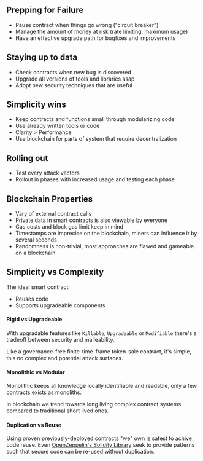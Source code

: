 ## Prepping for Failure
- Pause contract when things go wrong ("circuit breaker")
- Manage the amount of money at risk (rate limiting, maximum usage)
- Have an effective upgrade path for bugfixes and improvements

## Staying up to data
- Check contracts when new bug is discovered
- Upgrade all versions of tools and libraries asap
- Adopt new security techniques that are useful

## Simplicity wins
- Keep contracts and functions small through modularizing code
- Use already written tools or code
- Clarity > Performance
- Use blockchain for parts of system that require decentralization

## Rolling out
- Test every attack vectors
- Rollout in phases with increased usage and testing each phase

## Blockchain Properties
- Vary of external contract calls
- Private data in smart contracts is also viewable by everyone
- Gas costs and block gas limit keep  in mind
- Timestamps are imprecise on the blockchain, miners can influence it by several seconds
- Randomness is non-trivial, most approaches are flawed and gameable on a blockchain

## Simplicity vs Complexity
The ideal smart contract:
- Reuses code
- Supports upgradeable components

#### Rigid vs Upgradeable
With upgradable features like `Killable`, `Upgradeable` or `Modifiable` there's a tradeoff between security and malleability.

Like a governance-free finite-time-frame token-sale contract, it's simple, this no complex and potential attack surfaces.

#### Monolithic vs Modular
Monolithic keeps all knowledge locally identifiable and readable, only a few contracts exists as monoliths. 

In blockchain we trend towards long living complex contract systems compared to traditional short lived ones.

#### Duplication vs Reuse
Using proven previously-deployed contracts "we" own is safest to achive code reuse. Even [OpenZeppelin's Solidity Library](https://github.com/OpenZeppelin/openzeppelin-contracts) seek to provide patterns such that secure code can be re-used without duplication.